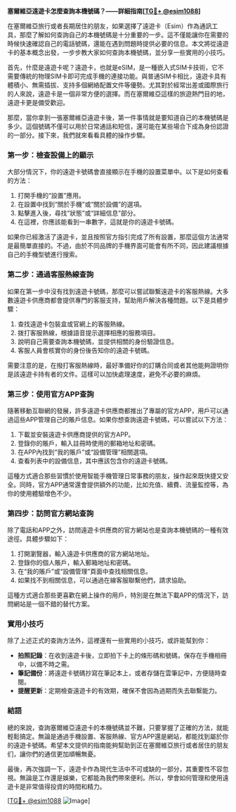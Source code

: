 **塞爾維亞遠遊卡怎麼查詢本機號碼？——詳細指南[[TG💪+ @esim1088](https://t.me/s/esim1088)]**

在塞爾維亞旅行或者長期居住的朋友，如果選擇了遠遊卡（Esim）作為通訊工具，那麼了解如何查詢自己的本機號碼是十分重要的一步。這不僅能讓你在需要的時候快速確認自己的電話號碼，還能在遇到問題時提供必要的信息。本文將從遠遊卡的基本概念出發，一步步教大家如何查詢本機號碼，並分享一些實用的小技巧。

首先，什麼是遠遊卡呢？遠遊卡，也就是eSIM，是一種嵌入式SIM卡技術，它不需要傳統的物理SIM卡即可完成手機的連接功能。與普通SIM卡相比，遠遊卡具有體積小、無需插拔、支持多個網絡配置文件等優勢。尤其對於經常出差或國際旅行的人來說，遠遊卡是一個非常方便的選擇。而在塞爾維亞這樣的旅遊熱門目的地，遠遊卡更是備受歡迎。

那麼，當你拿到一張塞爾維亞遠遊卡後，第一件事情就是要知道自己的本機號碼是多少。這個號碼不僅可以用於日常通話和短信，還可能在某些場合下成為身份認證的一部分。接下來，我們就來看看具體的操作步驟。

### **第一步：檢查設備上的顯示**
大部分情況下，你的遠遊卡號碼會直接顯示在手機的設置菜單中。以下是如何查看的方法：

1. 打開手機的“設置”應用。
2. 在設置中找到“關於手機”或“關於設備”的選項。
3. 點擊進入後，尋找“狀態”或“詳細信息”部分。
4. 在這裡，你應該能看到一串數字，這就是你的遠遊卡號碼。

如果你已經激活了遠遊卡，並且按照官方指引完成了所有設置，那麼這個方法通常是最簡單直接的。不過，由於不同品牌的手機界面可能會有所不同，因此建議根據自己的手機型號進行搜索。

### **第二步：通過客服熱線查詢**
如果在第一步中沒有找到遠遊卡號碼，那麼可以嘗試聯繫遠遊卡的客服熱線。大多數遠遊卡供應商都會提供專門的客服支持，幫助用戶解決各種問題。以下是具體步驟：

1. 查找遠遊卡包裝盒或官網上的客服熱線。
2. 拨打客服熱線，根據語音提示選擇相應的服務項目。
3. 說明自己需要查詢本機號碼，並提供相關的身份驗證信息。
4. 客服人員會核實你的身份後告知你的遠遊卡號碼。

需要注意的是，在撥打客服熱線時，最好準備好你的訂購合同或者其他能夠證明你是該遠遊卡持有者的文件。這樣可以加快處理速度，避免不必要的麻煩。

### **第三步：使用官方APP查詢**
隨著移動互聯網的發展，許多遠遊卡供應商都推出了專屬的官方APP，用戶可以通過這些APP管理自己的賬戶信息。如果你想查詢遠遊卡號碼，可以嘗試以下方法：

1. 下載並安裝遠遊卡供應商提供的官方APP。
2. 登錄你的賬戶，輸入註冊時使用的郵箱地址和密碼。
3. 在APP內找到“我的賬戶”或“設備管理”相關選項。
4. 查看列表中的設備信息，其中應該包含你的遠遊卡號碼。

這種方式適合那些習慣於使用智能手機管理日常事務的朋友，操作起來既快捷又安全。同時，官方APP通常還會提供額外的功能，比如充值、續費、流量監控等，為你的使用體驗增色不少。

### **第四步：訪問官方網站查詢**
除了電話和APP之外，訪問遠遊卡供應商的官方網站也是查詢本機號碼的一種有效途徑。具體步驟如下：

1. 打開瀏覽器，輸入遠遊卡供應商的官方網站地址。
2. 登錄你的個人賬戶，輸入郵箱地址和密碼。
3. 在“我的賬戶”或“設備管理”頁面中查找相關信息。
4. 如果找不到相關信息，可以通過在線客服聯繫他們，請求協助。

這種方式適合那些更喜歡在網上操作的用戶，特別是在無法下載APP的情況下，訪問網站是一個不錯的替代方案。

### **實用小技巧**
除了上述正式的查詢方法外，這裡還有一些實用的小技巧，或許能幫到你：

- **拍照記錄**：在收到遠遊卡後，立即拍下卡上的條形碼和號碼，保存在手機相冊中，以備不時之需。
- **筆記備份**：將遠遊卡號碼抄寫在筆記本上，或者存儲在雲筆記中，方便隨時查閱。
- **提醒更新**：定期檢查遠遊卡的有效期，確保不會因為過期而失去聯繫能力。

### **結語**
總的來說，查詢塞爾維亞遠遊卡的本機號碼並不難，只要掌握了正確的方法，就能輕鬆搞定。無論是通過手機設置、客服熱線、官方APP還是網站，都能找到屬於你的遠遊卡號碼。希望本文提供的指南能夠幫助到正在塞爾維亞旅行或者居住的朋友们，讓你們的通信更加順暢無憂。

最後，再次強調一下，遠遊卡作為現代生活中不可或缺的一部分，其重要性不容忽視。無論是工作還是娛樂，它都能為我們帶來便利。所以，學會如何管理和使用遠遊卡是非常值得投資的時間和精力。

[[TG💪+ @esim1088](https://t.me/s/esim1088) ![Image](https://i.postimg.cc/4NQfJmqS/Snipaste-2025-05-13-00-14-12.png)]